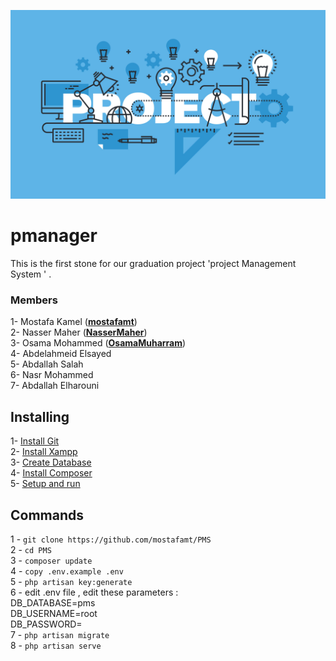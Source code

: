 ![](https://github.com/mostafamt/MyRepo/blob/master/project_managment.jpg)
# pmanager
This is the first stone for our graduation project 'project Management System ' .

### Members
1- Mostafa Kamel ([**mostafamt**](https://www.github.com/mostafamt))<br>
2- Nasser Maher ([**NasserMaher**](https://www.github.com/NasserMaher))<br>
3- Osama Mohammed ([**OsamaMuharram**](https://www.github.com/OsamaMuharram))<br>
4- Abdelahmeid Elsayed<br>
5- Abdallah Salah<br>
6- Nasr Mohammed<br>
7- Abdallah Elharouni <br>

## Installing
1- [Install Git](https://www.youtube.com/watch?v=LVRKNxteHlA&list=PLoEshgDAP9LLimxRT6-p82jFPd3WKeUc7&index=6&t=1s)<br>
2- [Install Xampp](https://www.youtube.com/watch?v=FG03K5MzeBk&list=PLoEshgDAP9LLimxRT6-p82jFPd3WKeUc7&index=2&t=0s)<br>
3- [Create Database](https://www.youtube.com/watch?v=oANlvT2QT8c&list=PLoEshgDAP9LLimxRT6-p82jFPd3WKeUc7&index=3&t=0s)<br>
4- [Install Composer](https://www.youtube.com/watch?v=n5uj92GiXbo&list=PLoEshgDAP9LLimxRT6-p82jFPd3WKeUc7&index=4&t=0s)<br>
5- [Setup and run](https://www.youtube.com/watch?v=ZmKNDeEoE1I&list=PLoEshgDAP9LLimxRT6-p82jFPd3WKeUc7&index=5&t=0s)<br>


## Commands
1 -  ```git clone https://github.com/mostafamt/PMS``` <br>
2 - ```cd PMS``` <br>
3 - ```composer update``` <br>
4 - ```copy .env.example .env``` <br>
5 - ```php artisan key:generate``` <br>
6 - edit .env file , edit these parameters : <br>
    DB_DATABASE=pms <br>
    DB_USERNAME=root <br>
    DB_PASSWORD= <br>
7 - ```php artisan migrate``` <br>
8 - ```php artisan serve``` <br>
